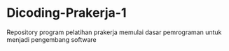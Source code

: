 # Dicoding-Prakerja-1
Repository program pelatihan prakerja memulai dasar pemrograman untuk menjadi pengembang software
